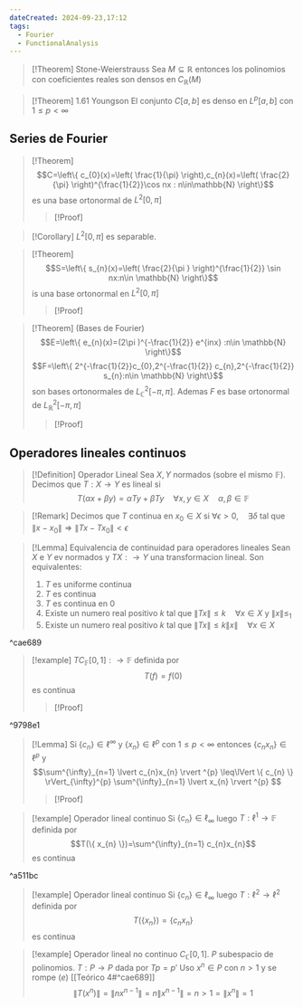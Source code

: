 ```yaml
---
dateCreated: 2024-09-23,17:12
tags:
  - Fourier
  - FunctionalAnalysis
---
```



>[!Theorem] Stone-Weierstrauss
>Sea $M\subseteq \mathbb{R}$ entonces los polinomios con coeficientes reales son densos en $C_{\mathbb{R}}(M)$

>[!Theorem] 1.61 Youngson
>El conjunto $C[a,b]$ es denso en $L^{p}[a,b]$ con $1\leq p<\infty$
## Series de Fourier
>[!Theorem]
>$$C=\left\{  c_{0}(x)=\left( \frac{1}{\pi} \right),c_{n}(x)=\left( \frac{2}{\pi} \right)^{\frac{1}{2}}\cos nx : n\in\mathbb{N} \right\}$$
>es una base ortonormal de $L^{2}[0,\pi]$
>>[!Proof]

>[!Corollary]
>$L^{2}[0,\pi]$ es separable.

>[!Theorem]
> $$S=\left\{  s_{n}(x)=\left( \frac{2}{\pi } \right)^{\frac{1}{2}} \sin nx:n\in \mathbb{N} \right\}$$
>is una base ortonormal en $L^{2}[0,\pi]$
>>[!Proof]

>[!Theorem] (Bases de Fourier)
>$$E=\left\{  e_{n}(x)=(2\pi )^{-\frac{1}{2}} e^{inx}  :n\in \mathbb{N} \right\}$$
>$$F=\left\{  2^{-\frac{1}{2}}c_{0},2^{-\frac{1}{2}} c_{n},2^{-\frac{1}{2}} s_{n}:n\in \mathbb{N}    \right\}$$
>son bases ortonormales de $L^{2}_{\mathbb{C}}[-\pi,\pi]$. Ademas $F$ es base ortonormal de $L^{2}_{\mathbb{R}}[-\pi,\pi]$
>>[!Proof]

## Operadores lineales continuos

>[!Definition] Operador Lineal
>Sea $X,Y$ normados (sobre el mismo $\mathbb{F}$). Decimos que $T:X\rightarrow Y$ es lineal si 
>$$T(\alpha x+\beta y)= \alpha Ty + \beta Ty\quad\forall {x,y}\in X\quad\alpha ,\beta \in \mathbb{F}$$

>[!Remark]
>Decimos que $T$ continua en $x_0\in X$ si $\forall \epsilon>0,\quad\exists\delta$ tal que $\lVert x-x_{0} \rVert\Rightarrow\lVert Tx-Tx_{0} \rVert<\epsilon$

>[!Lemma] Equivalencia de continuidad para operadores lineales
>Sean $X$ e $Y$ ev normados y $T X:\rightarrow Y$ una transformacion lineal. Son equivalentes:
>1. $T$ es uniforme continua
>2. $T$ es continua
>3. $T$ es continua en 0
>4. Existe un numero real positivo $k$ tal que $\lVert Tx \rVert\leq k\quad\forall x\in X$ y $\lVert x \rVert\leq_{1}$
>5. Existe un numero real positivo $k$ tal que $\lVert Tx \rVert\leq k\lVert x \rVert\quad\forall x\in X$ 

^cae689

>[!example]
>$T C_{\mathbb{F}}[0,1]:\rightarrow \mathbb{F}$ definida por $$T(f)=f(0)$$ es continua
>>[!Proof]

^9798e1

>[!Lemma]
> Si $\{ c_{n} \}\in \ell^{\infty}$ y $\{ x_{n} \}\in \ell^{p}$ con $1\leq p<\infty$ entonces $\{ c_{n}x_{n} \}\in \ell^{p}$ y $$\sum^{\infty}_{n=1} \lvert c_{n}x_{n} \rvert ^{p} \leq\lVert \{ c_{n} \} \rVert_{\infty}^{p} \sum^{\infty}_{n=1} \lvert x_{n} \rvert ^{p} $$
> >[!Proof]

>[!example] Operador lineal continuo
>Si $\{ c_{n} \}\in \ell_{\infty}$ luego $T : \ell^{1}\rightarrow \mathbb{F}$ definida por $$T(\{ x_{n} \})=\sum^{\infty}_{n=1}  c_{n}x_{n}$$
>es continua

^a511bc

>[!example] Operador lineal continuo
>Si $\{ c_{n} \}\in \ell_{\infty}$ luego $T : \ell^{2}\rightarrow \ell^{2}$ definida por $$T(\{ x_{n} \})=\{ c_{n}x_{n} \}$$
>es continua

>[!example] Operador lineal no continuo
>$C_{\mathbb{C}}[0,1]$. $P$ subespacio de polinomios. $T :P\rightarrow P$ dada por $Tp=p'$
>Uso $x^{n}\in P$ con $n>1$ y se rompe $(e)$ [[Teórico 4#^cae689]]
>$$\lVert T(x^{n} ) \rVert =\lVert nx^{n-1}  \rVert =n\lVert x^{n-1}\rVert=n>1=\lVert x^{n} \rVert =1$$